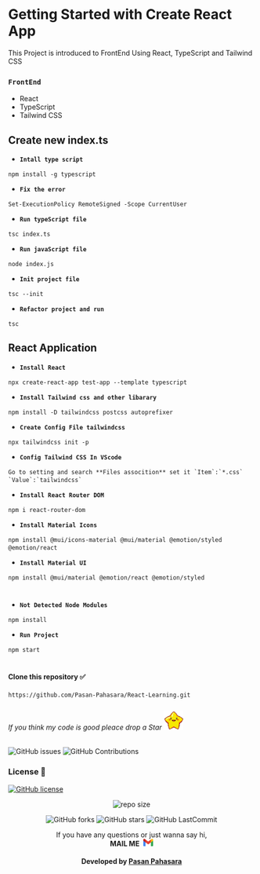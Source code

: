 ##

# Getting Started with Create React App

This Project is introduced to FrontEnd Using React, TypeScript and Tailwind CSS

###  `FrontEnd`
* React
* TypeScript
* Tailwind CSS

##

## **Create new index.ts**

- **`Intall type script`**

```
npm install -g typescript
```

- **`Fix the error`**

```
Set-ExecutionPolicy RemoteSigned -Scope CurrentUser
```

- **`Run typeScript file`**

```
tsc index.ts
```

- **`Run javaScript file`**

```
node index.js
```

- **`Init project file`**

```
tsc --init
```

- **`Refactor project and run`**

```
tsc
```

## React Application

- **`Install React`**

```
npx create-react-app test-app --template typescript
```

- **`Install Tailwind css and other libarary`**

```
npm install -D tailwindcss postcss autoprefixer
```

- **`Create Config File tailwindcss`**

```
npx tailwindcss init -p
```

- **`Config Tailwind CSS In VScode`**

```
Go to setting and search **Files assocition** set it `Item`:`*.css` `Value`:`tailwindcss`
```

- **`Install React Router DOM`**

```
npm i react-router-dom
```

- **`Install Material Icons`**

```
npm install @mui/icons-material @mui/material @emotion/styled @emotion/react
```

- **`Install Material UI`**

```
npm install @mui/material @emotion/react @emotion/styled
```
##

#
- **`Not Detected Node Modules`**
```
npm install
```

- **`Run Project`**
```
npm start
```

#  
#### Clone this repository ✅
```md
https://github.com/Pasan-Pahasara/React-Learning.git
```
###                                              
###### If you think my code is good pleace drop a Star <img src="https://github.com/Pasan-Pahasara/md-alpha/blob/main/star.webp" width="40px">

![GitHub issues](https://img.shields.io/github/issues/Pasan-Pahasara/React-Learning?&labelColor=black&color=eb3b5a&label=Issues&logo=issues&logoColor=black&style=for-the-badge)
![GitHub Contributions](https://img.shields.io/github/contributors/Pasan-Pahasara/React-Learning?&labelColor=black&color=8854d0&style=for-the-badge)

### License 📝
[![GitHub license](https://img.shields.io/github/license/Pasan-Pahasara/React-Learning?&labelColor=black&color=3867d6&style=for-the-badge)](https://github.com/Pasan-Pahasara/REST-API/blob/main/License)

<div align="center">

![repo size](https://img.shields.io/github/repo-size/Pasan-Pahasara/React-Learning?label=Repo%20Size&style=for-the-badge&labelColor=black&color=20bf6b)
 
![GitHub forks](https://img.shields.io/github/forks/Pasan-Pahasara/React-Learning?&labelColor=black&color=0fb9b1&style=for-the-badge)
![GitHub stars](https://img.shields.io/github/stars/Pasan-Pahasara/React-Learning?&labelColor=black&color=f7b731&style=for-the-badge)
![GitHub LastCommit](https://img.shields.io/github/last-commit/Pasan-Pahasara/React-Learning?logo=github&labelColor=black&color=d1d8e0&style=for-the-badge)

</div>

<div align="center"> 
If you have any questions or just wanna say hi, <br><b>MAIL ME</b>&nbsp;
  <a href="mailto:pasanpahasara7788@gmail.com">
      <img width="20px" src="https://github.com/Pasan-Pahasara/md-alpha/blob/main/gmail.svg" />
  </a></p>
 
 </div>

<div align="center"> 
 
#### Developed by [Pasan Pahasara](https://github.com/Pasan-Pahasara/) 
</div>


